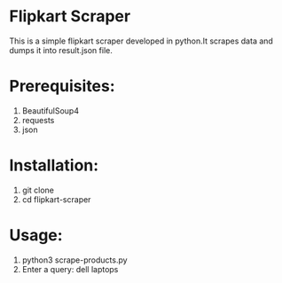 Flipkart Scraper
===============
This is a simple flipkart scraper developed in python.It scrapes data and dumps it into result.json file.

Prerequisites:
==============
1) BeautifulSoup4 
2) requests
3) json

Installation:
============
1) git clone 
2) cd flipkart-scraper

Usage:
=====
1) python3 scrape-products.py
2) Enter a query: dell laptops


